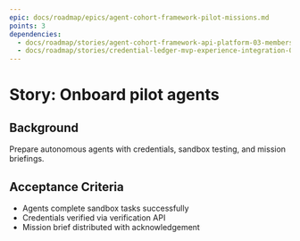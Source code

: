 ```yaml
---
epic: docs/roadmap/epics/agent-cohort-framework-pilot-missions.md
points: 3
dependencies:
  - docs/roadmap/stories/agent-cohort-framework-api-platform-03-membership-management.md
  - docs/roadmap/stories/credential-ledger-mvp-experience-integration-04-governance-hooks.md
---
```

# Story: Onboard pilot agents

## Background
Prepare autonomous agents with credentials, sandbox testing, and mission briefings.

## Acceptance Criteria
- Agents complete sandbox tasks successfully
- Credentials verified via verification API
- Mission brief distributed with acknowledgement
